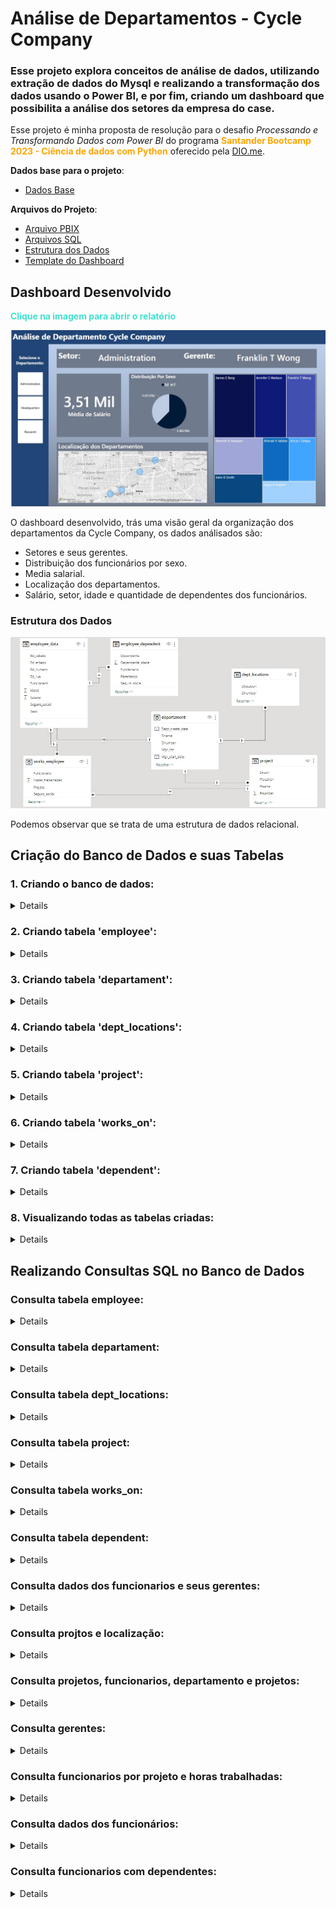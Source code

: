 # Análise de Departamentos - Cycle Company

### Esse projeto explora conceitos de análise de dados, utilizando extração de dados do Mysql e realizando a transformação dos dados usando o Power BI, e por fim, criando um dashboard que possibilita a análise dos setores da empresa do case. 

Esse projeto é minha proposta de resolução para o desafio *Processando e Transformando Dados com Power BI* do programa **<span style="color:orange">Santander Bootcamp 2023 - Ciência de dados com Python</span>** oferecido pela [DIO.me](https://web.dio.me/).

**Dados base para o projeto**:

- [Dados Base](https://github.com/julianazanelatto/power_bi_analyst/tree/main/Módulo%203/Desafio%20de%20Projeto)


**Arquivos do Projeto**:
 - [Arquivo PBIX](./relatorio_powerbi/)
 - [Arquivos SQL](./scripts_sql/)
 - [Estrutura dos Dados](./scripts_sql/esquema_relacional_bd.jpg)
 - [Template do Dashboard](./template/layout.png)

 ## Dashboard Desenvolvido
**<span style="color:turquoise">Clique na imagem para abrir o relatório</span>**

 [<img src='./template/relatorio.jpg'>](https://app.powerbi.com/view?r=eyJrIjoiZGVmMDhlYjgtYzQ4YS00NTE1LWE1YWYtMzhkOTg4OWM3MGNkIiwidCI6ImMxNDA5NGQwLTA0ZTMtNGM2YS1iMTM0LTg4ZTUxZDMwOWZmYyJ9)

O dashboard desenvolvido, trás uma visão geral da organização dos departamentos da Cycle Company, os dados análisados são:

- Setores e seus gerentes.
- Distribuição dos funcionários por sexo.
- Media salarial.
- Localização dos departamentos.
- Salário, setor, idade e quantidade de dependentes dos funcionários.

### Estrutura dos Dados

<img src='./scripts_sql/esquema_relacional_bd.jpg'>

Podemos observar que se trata de uma estrutura de dados relacional.


## Criação do Banco de Dados e suas Tabelas

### <sumamary>1. Criando o banco de dados:</summary>
<details>

```
create schema if not exists company_cycle_employee;

use company_cycle_employee;
```
</details>


### <sumamary>2. Criando tabela 'employee':</summary>
<details>

```
CREATE TABLE employee(
Fname varchar(15) not null,
Minit char,
Lname varchar(15) not null,
Ssn char(9) not null, 
Bdate date,
Address varchar(30),
Sex char,
Salary decimal(10,2),
Super_ssn char(9),
Dno int not null default 1,
constraint chk_salary_employee check (Salary> 2000.0),
constraint pk_employee primary key(Ssn)
);
```
</details>

### <sumamary>3. Criando tabela 'departament':</summary>
<details>

```
create table departament(
Dname varchar(15) not null,
Dnumber int not null,
Mgr_ssn char(9) not null,
Mgr_start_date date, 
Dept_create_date date,
constraint chk_date_dept check (Dept_create_date < Mgr_start_date),
constraint pk_dept primary key (Dnumber),
constraint unique_name_dept unique(Dname),
foreign key (Mgr_ssn) references employee(Ssn),
constraint fk_dept foreign key(Mgr_ssn) references employee(Ssn)
on update cascade
);
```
</details>

### <sumamary>4. Criando tabela 'dept_locations':</summary>
<details>

```
create table dept_locations(
Dnumber int not null,
Dlocation varchar(15) not null,
constraint pk_dept_locations primary key (Dnumber, Dlocation),
constraint fk_dept_locations foreign key (Dnumber) references departament(Dnumber)
on delete cascade
on update cascade
);
```
</details>

### <sumamary>5. Criando tabela 'project':</summary>
<details>

```
create table project(
Pname varchar(15) not null,
Pnumber int not null,
Plocation varchar(15),
Dnum int not null,
primary key (Pnumber),
constraint unique_project unique (Pname),
constraint fk_project foreign key (Dnum) references departament(Dnumber)
);
```
</details>

### <sumamary>6. Criando tabela 'works_on':</summary>
<details>

```
create table works_on(
Essn char(9) not null,
Pno int not null,
Hours decimal(3,1) not null,
primary key (Essn, Pno),
constraint fk_employee_works_on foreign key (Essn) references employee(Ssn),
constraint fk_project_works_on foreign key (Pno) references project(Pnumber)
);
```
</details>

### <sumamary>7. Criando tabela 'dependent':</summary>
<details>

```
create table dependent(
Essn char(9) not null,
Dependent_name varchar(15) not null,
Sex char,
Bdate date,
Relationship varchar(8),
primary key (Essn, Dependent_name),
constraint fk_dependent foreign key (Essn) references employee(Ssn)
);
```
</details>

### <sumamary>8. Visualizando todas as tabelas criadas:</summary>
<details>

```
show tables;
```
</details>

## Realizando Consultas SQL no Banco de Dados

### <sumamary>Consulta tabela employee:</summary>

<details>

``` 
select * from employee;
```
</details>

### <sumamary>Consulta tabela departament:</summary>

<details>

``` 
select * from departament;
```
</details>

### <sumamary>Consulta tabela dept_locations:</summary>

<details>

``` 
select * from dept_locations;
```
</details>

### <sumamary>Consulta tabela project:</summary>

<details>

``` 
select * from project;
```
</details>

### <sumamary>Consulta tabela works_on:</summary>

<details>

``` 
select * from works_on;
```
</details>

### <sumamary>Consulta tabela dependent:</summary>

<details>

``` 
select * from dependent;
```
</details>

### <sumamary>Consulta dados dos funcionarios e seus gerentes:</summary>

<details>

``` 
select
    concat(e.Fname, ' ', e.Minit, ' ', e.Lname) as Funcionarios,
	e.Ssn as Funcionarios_Ssn,
    (timestampdiff(year, e.Bdate, current_date())) as Gerentes,
    e.Address as Funcionarios_endereco,
    e.Sex as Funcionarios_Sexo,
    e.Salary as Funcionarios_Salario,
    concat(m.Fname, ' ', m.Minit, ' ', m.Lname) as Gerentes,
    d.Dname as Departamentos
from employee e
inner join departament d on e.Dno = d.Dnumber
left join employee m on e.Super_ssn = m.Ssn; 
```
</details>

### <sumamary>Consulta projtos e localização:</summary>

<details>

``` 
select 
	Essn, Pno, Hours, Pname, Plocation 
from works_on, project 
where Pnumber = Pno;
```
</details>

### <sumamary>Consulta projetos, funcionarios, departamento e projetos:</summary>

<details>

``` 
select 
    concat(f.Fname, ' ', f.Minit, '. ', f.Lname) AS Gerentes,
    concat(g.Fname, ' ', g.Minit, '. ', g.Lname) AS Funcionarios,
    d.Dname AS Departamento,
    p.Pname as Projeto
from employee f
inner join employee g ON f.Ssn = g.Super_ssn
inner join departament d ON d.Mgr_ssn = f.Ssn
inner join project p on p.Dnum = f.Dno;
```
</details>

### <sumamary>Consulta gerentes:</summary>

<details>

``` 
select 
	concat(e.Fname,' ',e.Minit,'. ',e.Lname) as Gerentes
from employee e
inner join departament d on e.Ssn = d.Mgr_ssn;
```
</details>

### <sumamary>Consulta funcionarios por projeto e horas trabalhadas:</summary>

<details>

``` 
select
	Ssn as Seguro_social,
    concat(Fname,' ', Minit, '. ', Lname) as Funcionario,
    Pname as Projeto,
	Hours as Horas_trabalhadas
from works_on, employee, project
where Essn = Ssn and Pnumber = Pno;
```
</details>

### <sumamary>Consulta dados dos funcionários:</summary>

<details>

``` 
select 
	Ssn as Seguro_social,
    concat(Fname,' ',Minit, '. ', Lname) as Funcionario,
	Sex as Sexo,
    (timestampdiff(year, Bdate, current_date())) as Idade, 
    Salary as Salario,
	substring_index(substring_index(Address, '-', 1), '-', -1) as Ed_numero,
	If(  length(Address) - length(replace(Address, '-', ''))>1,  
	substring_index(substring_index(Address, '-', 2), '-', -1) ,NULL) as Ed_rua,
	substring_index(substring_index(Address, '-', 3), '-', -1) as Ed_cidade,
	substring_index(substring_index(Address, '-', 4), '-', -1) as Ed_estado
from employee;
```
</details>

### <sumamary>Consulta funcionarios com dependentes:</summary>

<details>

``` 
 select
	Essn as Seguro_social,
	concat(Fname, ' ', Minit,' ', Lname) as Funcionario,
	Dependent_name as Dependente,
	Relationship as Parentesco,
	(timestampdiff(year, d.Bdate, current_date())) as Dependente_idade 
 from employee, dependent d
 where Essn = Ssn;
```
</details>